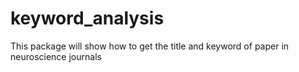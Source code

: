 # keyword_analysis
This package will show how to get the title and keyword of paper in neuroscience journals
